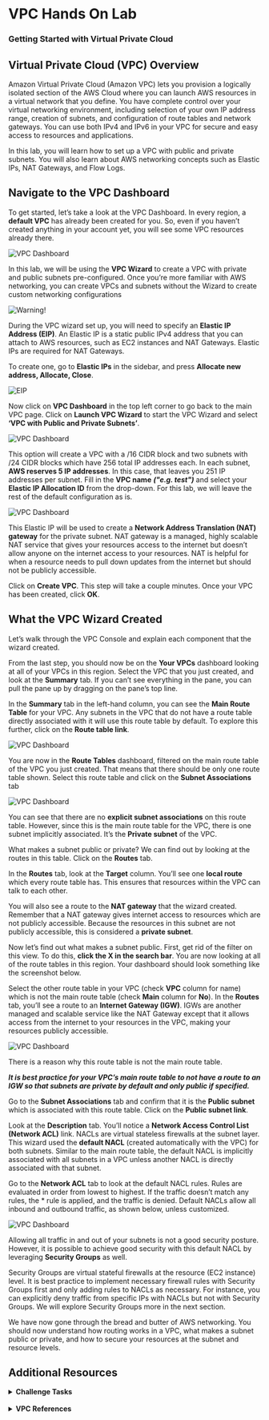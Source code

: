 # VPC Hands On Lab
### Getting Started with Virtual Private Cloud

## **Virtual Private Cloud (VPC) Overview**

Amazon Virtual Private Cloud (Amazon VPC) lets you provision a logically isolated section of the AWS Cloud where you can launch AWS resources in a virtual network that you define. You have complete control over your virtual networking environment, including selection of your own IP address range, creation of subnets, and configuration of route tables and network gateways. You can use both IPv4 and IPv6 in your VPC for secure and easy access to resources and applications.

In this lab, you will learn how to set up a VPC with public and private subnets. You will also learn about AWS networking concepts such as Elastic IPs, NAT Gateways, and Flow Logs.

## **Navigate to the VPC Dashboard**

To get started, let’s take a look at the VPC Dashboard.  In every region, a **default VPC** has already been created for you. So, even if you haven’t created anything in your account yet, you will see some VPC resources already there.

![VPC Dashboard](vpc1.png)

In this lab, we will be using the **VPC Wizard** to create a VPC with private and public subnets pre-configured. Once you’re more familiar with AWS networking, you can create VPCs and subnets without the Wizard to create custom networking configurations

![Warning!](../static/Warning.png)

During the VPC wizard set up, you will need to specify an **Elastic IP Address (EIP)**. An Elastic IP is a static public IPv4 address that you can attach to AWS resources, such as EC2 instances and NAT Gateways. Elastic IPs are required for NAT Gateways.

To create one, go to **Elastic IPs** in the sidebar, and press **Allocate new address, Allocate, Close**.

![EIP](EIP.png)

Now click on **VPC Dashboard** in the top left corner to go back to the main VPC page. 
Click on **Launch VPC Wizard** to start the VPC Wizard and select **‘VPC with Public and Private Subnets’**. 

![VPC Dashboard](vpc2.png)

This option will create a VPC with a /16 CIDR block and two subnets with /24 CIDR blocks which have 256 total IP addresses each. In each subnet, **AWS reserves 5 IP addresses**. In this case, that leaves you 251 IP addresses per subnet. Fill in the **VPC name** **_("e.g. test")_** and select your **Elastic IP Allocation ID** from the drop-down. For this lab, we will leave the rest of the default configuration as is.

![VPC Dashboard](vpc3.png)

This Elastic IP will be used to create a **Network Address Translation (NAT) gateway** for the private subnet. NAT gateway is a managed, highly scalable NAT service that gives your resources access to the internet but doesn’t allow anyone on the internet access to your resources. NAT is helpful for when a resource needs to pull down updates from the internet but should not be publicly accessible.

Click on **Create VPC**. This step will take a couple minutes. Once your VPC has been created, click **OK**. 

## **What the VPC Wizard Created**
Let’s walk through the VPC Console and explain each component that the wizard created. 

From the last step, you should now be on the **Your VPCs** dashboard looking at all of your VPCs in this region. Select the VPC that you just created, and look at the **Summary** tab. If you can’t see everything in the pane, you can pull the pane up by dragging on the pane’s top line. 

In the **Summary** tab in the left-hand column, you can see the **Main Route Table** for your VPC. Any subnets in the VPC that do not have a route table directly associated with it will use this route table by default. To explore this further, click on the **Route table link**.

![VPC Dashboard](vpc4.png)

You are now in the **Route Tables** dashboard, filtered on the main route table of the VPC you just created. That means that there should be only one route table shown. Select this route table and click on the **Subnet Associations** tab

![VPC Dashboard](vpc5.png)

You can see that there are no **explicit subnet associations** on this route table. However, since this is the main route table for the VPC, there is one subnet implicitly associated. It’s the **Private subnet** of the VPC. 

What makes a subnet public or private? We can find out by looking at the routes in this table. 
Click on the **Routes** tab. 

In the **Routes** tab, look at the **Target** column. You’ll see one **local route** which every route table has. This ensures that resources within the VPC can talk to each other.

You will also see a route to the **NAT gateway** that the wizard created. Remember that a NAT gateway gives internet access to resources which are not publicly accessible. Because the resources in this subnet are not publicly accessible, this is considered a **private subnet**. 

Now let’s find out what makes a subnet public. First, get rid of the filter on this view. To do this, **click the X in the search bar**. You are now looking at all of the route tables in this region. Your dashboard should look something like the screenshot below. 

Select the other route table in your VPC (check **VPC** column for name) which is not the main route table (check **Main** column for **No**). In the **Routes** tab, you’ll see a route to an **Internet Gateway (IGW)**. IGWs are another managed and scalable service like the NAT Gateway except that it allows access from the internet to your resources in the VPC, making your resources publicly accessible. 

![VPC Dashboard](vpc6.png)

There is a reason why this route table is not the main route table. 

**_It is best practice for your VPC’s main route table to not have a route to an IGW so that subnets are private by default and only public if specified._**

Go to the **Subnet Associations** tab and confirm that it is the **Public subnet** which is associated with this route table. Click on the **Public subnet link**.

Look at the **Description** tab. You’ll notice a **Network Access Control List (Network ACL)** link. NACLs are virtual stateless firewalls at the subnet layer. This wizard used the **default NACL** (created automatically with the VPC) for both subnets. Similar to the main route table, the default NACL is implicitly associated with all subnets in a VPC unless another NACL is directly associated with that subnet. 

Go to the **Network ACL** tab to look at the default NACL rules. Rules are evaluated in order from lowest to highest. If the traffic doesn’t match any rules, the * rule is applied, and the traffic is denied. Default NACLs allow all inbound and outbound traffic, as shown below, unless customized.

![VPC Dashboard](vpc7.png)

Allowing all traffic in and out of your subnets is not a good security posture. However, it is possible to achieve good security with this default NACL by leveraging **Security Groups** as well. 

Security Groups are virtual stateful firewalls at the resource (EC2 instance) level. It is best practice to implement necessary firewall rules with Security Groups first and only adding rules to NACLs as necessary. For instance, you can explicitly deny traffic from specific IPs with NACLs but not with Security Groups. We will explore Security Groups more in the next section.

We have now gone through the bread and butter of AWS networking. You should now understand how routing works in a VPC, what makes a subnet public or private, and how to secure your resources at the subnet and resource levels.

## **Additional Resources**

<Details>

<Summary><b>Challenge Tasks</b></Summary>

### **Use CloudFormation to deploy a VPC**

#### **Creating the template**

Create a CloudFormation template using the skeleton below and save it as **VPC.yml**

```YAML
AWSTemplateFormatVersion: 2010-09-09
# This CloudFormation template deploys a basic VPC / Network. 
Resources:
  # First, a VPC:
  VPC:
    Type: AWS::EC2::VPC
    Properties:
      CidrBlock: 
      ...
      ...
      Tags:
      - Key: Name
        Value:  !Join ['', [!Ref "AWS::StackName", "-VPC" ]]

```

**Indentation:** "Resources:" should have no spaces preceding it.  "VPC:" should be indented two spaces, "Type" and "Properties" should be indented two more spaces, etc.  **DO NOT** use tabs,

**Help resources:** https://docs.aws.amazon.com/AWSCloudFormation/latest/UserGuide/aws-resource-ec2-vpc.html#aws-resource-ec2-vpc-properties

#### **Running the template**

##### 1. From the console

From a browser open the [AWS Management Console](https://ap-southeast-2.console.aws.amazon.com/cloudformation/home?region=ap-southeast-2).  Sign in, select any region.  Find CloudFormation in the menus, use the search feature if needed.  Once in, click "Create Stack".  Select the option to upload your own template, and hit next.

##### **2. CLI**

```bash
aws cloudformation create-stack --stack-name MyNetwork --template-body file://vpc.yml

```

```--stack-name``` Can be anything you like <br>
```--template-body``` The file you have been working on (VPC.yml)

</Details>

<br>

<Details>
<Summary><b>VPC References</b></Summary>
=======
<Summary><b>Additional VPC Resources</b></Summary>

**1. VPC Introduction:** https://docs.aws.amazon.com/AmazonVPC/latest/UserGuide/

**2. PC Subnets:** https://docs.aws.amazon.com/AmazonVPC/latest/UserGuide/VPC_Subnets.html

**3. VPC wizard configuration:** https://docs.aws.amazon.com/AmazonVPC/latest/UserGuide/VPC_Scenario2.html 

**4. NAT Gateways:** https://docs.aws.amazon.com/AmazonVPC/latest/UserGuide/vpc-nat-gateway.html 

**5. Elastic IPs:** https://docs.aws.amazon.com/AmazonVPC/latest/UserGuide/vpc-eips.html 

**6. Security Groups and NACLs:** https://docs.aws.amazon.com/AmazonVPC/latest/UserGuide/VPC_Security.html

</Details>
